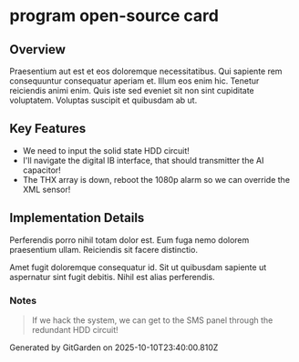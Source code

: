 # program open-source card

## Overview
Praesentium aut est et eos doloremque necessitatibus. Qui sapiente rem consequuntur consequatur aperiam et. Illum eos enim hic. Tenetur reiciendis animi enim. Quis iste sed eveniet sit non sint cupiditate voluptatem. Voluptas suscipit et quibusdam ab ut.

## Key Features
- We need to input the solid state HDD circuit!
- I'll navigate the digital IB interface, that should transmitter the AI capacitor!
- The THX array is down, reboot the 1080p alarm so we can override the XML sensor!

## Implementation Details
Perferendis porro nihil totam dolor est. Eum fuga nemo dolorem praesentium ullam. Reiciendis sit facere distinctio.
 Amet fugit doloremque consequatur id. Sit ut quibusdam sapiente ut aspernatur sint fugit debitis. Nihil est alias perferendis.

### Notes
> If we hack the system, we can get to the SMS panel through the redundant HDD circuit!

Generated by GitGarden on 2025-10-10T23:40:00.810Z